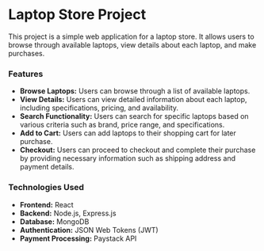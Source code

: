 # Laptop Store Project
This project is a simple web application for a laptop store. It allows users to browse through available laptops, view details about each laptop, and make purchases.

### Features
- **Browse Laptops:** Users can browse through a list of available laptops.
- **View Details:** Users can view detailed information about each laptop, including specifications, pricing, and availability.
- **Search Functionality:** Users can search for specific laptops based on various criteria such as brand, price range, and specifications.
- **Add to Cart:** Users can add laptops to their shopping cart for later purchase.
- **Checkout:** Users can proceed to checkout and complete their purchase by providing necessary information such as shipping address and payment details.

### Technologies Used
- **Frontend:** React
- **Backend:** Node.js, Express.js
- **Database:** MongoDB
- **Authentication:** JSON Web Tokens (JWT)
- **Payment Processing:** Paystack API
